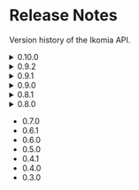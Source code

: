 # Release Notes

Version history of the Ikomia API.

<details>
  <summary>0.10.0</summary>
  
___
This release marks the transition to the new Ikomia Scale platform. This platform includes a new version of Ikomia HUB with more insights on how to use every algorithms with this API. 

**New features**:
- Switch to new Ikomia HUB from Ikomia Scale platform
- Add possibility to manage public and private HUBs
- Token-based authentication for private HUB
- 

**Improvements**:
- Add polygons output for instance and semantic segmentation algorithms
- Add methods in CImageIO class to get visual image from other I/O (graphics, object detection, segmentation...)
- Improve speed of auto-completion system (ik module)

**Bug fixes**:
- Export segmentation masks in PNG format for JSON serialization
- Missing Python binding for CInstanceSegIO::is_data_available()
- Windows: fix download function with correct path separators
- Avoid creating MLFlow experiment in training algorithm constructor
- ...

___
</details>

<details>
  <summary>0.9.2</summary>
  
___
**Improvements**:
- Update documentation
- Manage error if algorithm code package is not found in Ikomia HUB
- Manage mandatory parameter in IkomiaRegistry::create_algorithm()
- Update tests and make them compatible with PyTest


**Bug fixes**:
- Fix upper case extension for image and video files
- Fix I/O retrieval for composite I/O like object detection I/O, instance segmentation I/O, ...
- Fix typo error in Workflow::set_parameters()
- ...
___
</details>

<details>
  <summary>0.9.1</summary>
  
___
This minor version only includes the Ikomia domain change: ikomia.com -> ikomia.ai
___
</details>

<details>
  <summary>0.9.0</summary>
  
___
This release introduces many break changes as we change the naming convention of the Python bindings from the C++ core. The complete API is now in Snake Case style for all functions, there is no more difference between pure Python and C++ API. These changes may occur during the consolidation period of the API marked by the 0.x.x versions.

**New features**:

    OpenCV 4.7.0
    Python 3.10 support
    MLFlow 1.30
    Remove authentication to install and load algorithms from Ikomia HUB
    Algorithms lazy loading to speed up API initialization
    New base classes for common computer vision tasks:
        object detection
        semantic segmentation
        instance segmentation
        keypoints detection
    Add workflow text I/O
    Add internal algorithms: OpenCV Blur and StackBlur
    Add automatic conversion from instance segmentation I/O to semantic I/O

**Improvements**:

    New auto-completion system (ik module)
    New documentation
    Algorithm parameters are set from dict structure (not C++ structure anymore)
    Filtering process for object detection, instance segmentation and semantic segmentation outputs
    Handle print() function for many API objects
    System to find best video writer back-end and codec for video export
    displayIO module (now part of ikomia.utils)
    Warn user when an algorithm is not connected to any other algorithm in a workflow

**Bug fixes**:

    Fix object detection graphics export
    Fix elapsed time computation for training workflows
    Fix JSON serialization of image I/O
    Fix wrong output filenames on batch processing
    Fix synchronous download method for workflow tasks
    ...
___
</details>

<details>
  <summary>0.8.1</summary>
  
___
**Improvements**:
- Timeout support while writing videos
- Add Python bindings for executeActions() for classes inheriting ikomia.core.CWorkflowTask
- Add download method in ikomia.core.CWorkflowTask
- Improve logging system
- Update and fix documentation
- Let training task starts if Tensorboard initialization failed

**Bug fixes**:
- Manage invalid ID passed to ikomia.dataprocess.CWorkflow.getTask()
- Fix legend image for semantic segmentation output
- Auto-completion process skip invalid plugins
- ...
___
</details>

<details>
  <summary>0.8.0</summary>
  
___
**New features**:
- New algorithms from the Ikomia HUB: YoloV7,  Open MMlab object detection, SparseInst (training and inference)
- Add filtering tasks for object detection, instance segmentation and semantic segmentation
- Add display for text data (Python data dict output for example)
- Add feature to blacklist Python packages that confict with Ikomia built-in packages
- Manage new workflow I/O: object detection, instance segmentation, semantic segmentation
- Add automatic I/O conversion between different types (ex: object detection output -> graphics input)


**Improvements**:
- Manage compilation architecture for C++ algorithms from Ikomia HUB


**Bug fixes**:
- Disable Tensorboard auto-start to avoid algorithm installation failure
- ...
___
</details>

* 0.7.0
* 0.6.1
* 0.6.0
* 0.5.0
* 0.4.1
* 0.4.0
* 0.3.0
